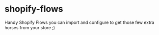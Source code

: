 # shopify-flows

Handy Shopify Flows you can import and configure to get those few extra horses from your store ;) 
